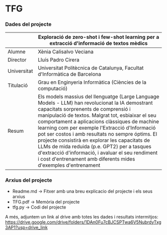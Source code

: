 # TFG 

### Dades del projecte

| | Exploració de zero-shot i few-shot learning per a extracció d'informació de textos mèdics |
| ------ | ------ |
| Alumne | Xènia Calisalvo Veciana |
| Director | Lluís Padro Cirera |
| Universitat | Universitat Politècnica de Catalunya, Facultat d'Informàtica de Barcelona |
| Titulació | Grau en Enginyeria Informàtica (Ciències de la computació) |
| Resum | Els models massius del llenguatge (Large Language Models - LLM) han revolucionat la IA demostrant capacitats sorprenents de comprensió i manipulació de textos. Malgrat tot, esbiaixar el seu comportament a aplicacions clàssiques de machine learning com per exemple l'Extracció d'Informació pot ser costos i amb resultats no sempre óptims. El projecte consistirà en explorar les capacitats de LLMs de mida reduida (p.e. GPT2) per a tasques d'extracció d'informació, i avaluar el seu rendiment i cost d'entrenament amb diferents mides d'exemples d'entrenament |

### Arxius del projecte
- Readme.md -> Fitxer amb una breu explicacio del projecte i els seus arxius
- TFG.pdf -> Memòria del projecte
- tfg.py -> Codi del projecte

A més, adjuntem un link al drive amb totes les dades i resultats intermitjos: https://drive.google.com/drive/folders/1DAn0Fu7cBJCSPTwa6V5NubrdyTxg3AP1?usp=drive_link
